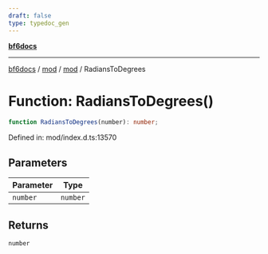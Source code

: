 ```yaml
---
draft: false
type: typedoc_gen
---
```


[**bf6docs**](../../../_index.md)

***

[bf6docs](../../../_index.md) / [mod](../../_index.md) / [mod](../_index.md) / RadiansToDegrees

# Function: RadiansToDegrees()

```ts
function RadiansToDegrees(number): number;
```

Defined in: mod/index.d.ts:13570

## Parameters

| Parameter | Type |
| ------ | ------ |
| `number` | `number` |

## Returns

`number`
